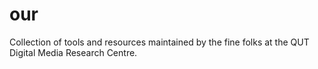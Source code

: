 # our

Collection of tools and resources maintained by the fine folks at the QUT Digital Media Research Centre.
